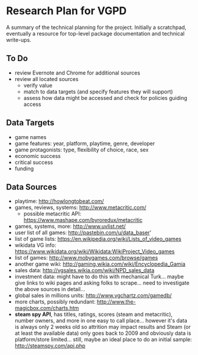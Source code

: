 # Research Plan for VGPD
A summary of the technical planning for the project. Initially a scratchpad,
eventually a resource for top-level package documentation and technical
write-ups.

## To Do
* review Evernote and Chrome for additional sources
* review all located sources
    * verify value
    * match to data targets (and specify features they will support)
    * assess how data might be accessed and check for policies guiding access

## Data Targets
* game names
* game features: year, platform, playtime, genre, developer
* game protagonists: type, flexibility of choice, race, sex
* economic success
* critical success
* funding

## Data Sources
* playtime: http://howlongtobeat.com/
* games, reviews, systems: http://www.metacritic.com/
  - possible metacritic API: https://www.mashape.com/byroredux/metacritic
* games, systems, more: http://www.uvlist.net/
* user list of all games: http://pastebin.com/u/data_baser'
* list of game lists: https://en.wikipedia.org/wiki/Lists_of_video_games
* wikidata VG info: https://www.wikidata.org/wiki/Wikidata:WikiProject_Video_games
* list of games: http://www.mobygames.com/browse/games
* another game wiki: http://gaming.wikia.com/wiki/Encyclopedia_Gamia
* sales data: http://vgsales.wikia.com/wiki/NPD_sales_data
* investment data: might have to do this with mechanical Turk... maybe give 
    links to wiki pages and asking folks to scrape... need to investigate the 
    above sources in detail...
* global sales in millions units: http://www.vgchartz.com/gamedb/
* more charts, possibly redundant: http://www.the-magicbox.com/charts.htm
* **steam spy API**, has titles, ratings, scores (steam and metacritic), number owners, and more in one easy to call place... however it's data is always only 2 weeks old so attrition may impact results and Steam (or at least the available data) only goes back to 2009 and obviously data is platform/store limited... still, maybe an ideal place to do an initial sample: http://steamspy.com/api.php
